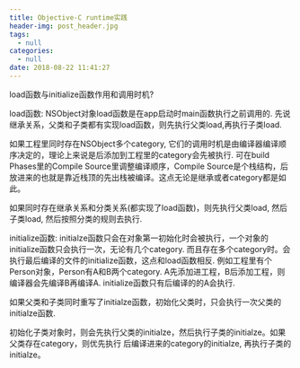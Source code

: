 ```yaml
---
title: Objective-C runtime实践
header-img: post_header.jpg
tags:
  - null
categories:
  - null
date: 2018-08-22 11:41:27
---
```


load函数与initialize函数作用和调用时机?

load函数: NSObject对象load函数是在app启动时main函数执行之前调用的. 先说继承关系，父类和子类都有实现load函数，则先执行父类load,再执行子类load. 

如果工程里同时存在NSObject多个category, 它们的调用时机是由编译器编译顺序决定的，理论上来说是后添加到工程里的category会先被执行. 可在build Phases里的Compile Source里调整编译顺序，Compile Source是个栈结构，后放进来的也就是靠近栈顶的先出栈被编译。这点无论是继承或者category都是如此。

如果同时存在继承关系和分类关系(都实现了load函数)，则先执行父类load, 然后子类load, 然后按照分类的规则去执行.

initialize函数: initialze函数只会在对象第一初始化时会被执行，一个对象的initialize函数只会执行一次，无论有几个category. 而且存在多个category时。会执行最后编译的文件的initialize函数，这点和load函数相反. 例如工程里有个Person对象，Person有A和B两个category. A先添加进工程，B后添加工程，则编译器会先编译B再编译A. initialize函数只有后编译的的A会执行. 

如果父类和子类同时重写了initialze函数，初始化父类时，只会执行一次父类的initialze函数.

初始化子类对象时，则会先执行父类的initialze，然后执行子类的initialze。如果父类存在category，则优先执行 后编译进来的category的initialze, 再执行子类的initialze。
 

